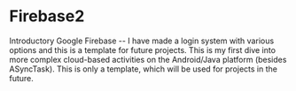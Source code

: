 # Firebase2
Introductory Google Firebase -- I have made a login system with various options and this is a template for future projects. This is my first dive into more complex cloud-based activities on the Android/Java platform (besides ASyncTask). This is only a template, which will be used for projects in the future.
